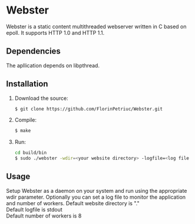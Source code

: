 # Webster

Webster is a static content multithreaded webserver written in C based on epoll.
It supports HTTP 1.0 and HTTP 1.1.

## Dependencies

The apllication depends on libpthread.

## Installation

1. Download the source:<br />
	```bash
	$ git clone https://github.com/FlorinPetriuc/Webster.git
	```
	
2. Compile:<br />
	```bash
	$ make
	```
	
3. Run:<br />
	```bash
    cd build/bin
	$ sudo ./webster -wdir=<your website directory> -logfile=<log file path> -workers=<number of workers>
	```
	
## Usage

Setup Webster as a daemon on your system and run using the appropriate wdir parameter.
Optionally you can set a log file to monitor the application and number of workers.
Default website directory is "."<br />
Default logfile is stdout<br />
Default number of workers is 8<br />
